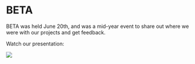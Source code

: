 # BETA

BETA was held June 20th, and was a mid-year event to share out where we were with our projects and get feedback.

Watch our presentation:


<a href="http://www.youtube.com/embed/7kRU4356lpQ" target="_blank">
<img src="http://cl.ly/X8ud/Screen%20Shot%202014-08-20%20at%2011.11.12%20AM.png"/></a>


